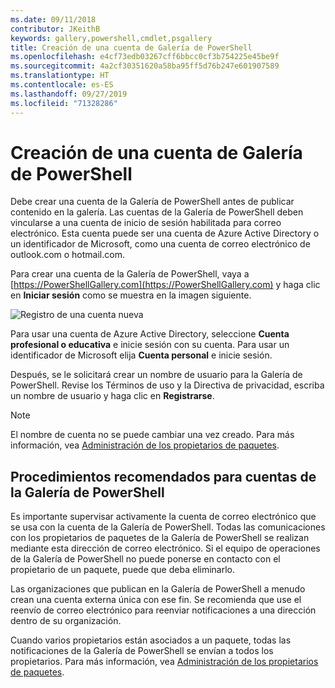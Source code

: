 ```yaml
---
ms.date: 09/11/2018
contributor: JKeithB
keywords: gallery,powershell,cmdlet,psgallery
title: Creación de una cuenta de Galería de PowerShell
ms.openlocfilehash: e4cf73edb03267cff6bbcc0cf3b754225e45be9f
ms.sourcegitcommit: 4a2cf30351620a58ba95ff5d76b247e601907589
ms.translationtype: HT
ms.contentlocale: es-ES
ms.lasthandoff: 09/27/2019
ms.locfileid: "71328286"
---
```

# <a name="creating-a-powershell-gallery-account"></a>Creación de una cuenta de Galería de PowerShell

Debe crear una cuenta de la Galería de PowerShell antes de publicar contenido en la galería.
Las cuentas de la Galería de PowerShell deben vincularse a una cuenta de inicio de sesión habilitada para correo electrónico. Esta cuenta puede ser una cuenta de Azure Active Directory o un identificador de Microsoft, como una cuenta de correo electrónico de outlook.com o hotmail.com.

Para crear una cuenta de la Galería de PowerShell, vaya a [https://PowerShellGallery.com](https://PowerShellGallery.com) y haga clic en **Iniciar sesión** como se muestra en la imagen siguiente.

![Registro de una cuenta nueva](../../Images/CreateAccount-Register.png)

Para usar una cuenta de Azure Active Directory, seleccione **Cuenta profesional o educativa** e inicie sesión con su cuenta. Para usar un identificador de Microsoft elija **Cuenta personal** e inicie sesión.

Después, se le solicitará crear un nombre de usuario para la Galería de PowerShell. Revise los Términos de uso y la Directiva de privacidad, escriba un nombre de usuario y haga clic en **Registrarse**.

> [!NOTE]
> El nombre de cuenta no se puede cambiar una vez creado. Para más información, vea [Administración de los propietarios de paquetes](managing-package-owners.md).

## <a name="recommended-practices-for-powershell-gallery-accounts"></a>Procedimientos recomendados para cuentas de la Galería de PowerShell

Es importante supervisar activamente la cuenta de correo electrónico que se usa con la cuenta de la Galería de PowerShell. Todas las comunicaciones con los propietarios de paquetes de la Galería de PowerShell se realizan mediante esta dirección de correo electrónico. Si el equipo de operaciones de la Galería de PowerShell no puede ponerse en contacto con el propietario de un paquete, puede que deba eliminarlo.

Las organizaciones que publican en la Galería de PowerShell a menudo crean una cuenta externa única con ese fin. Se recomienda que use el reenvío de correo electrónico para reenviar notificaciones a una dirección dentro de su organización.

Cuando varios propietarios están asociados a un paquete, todas las notificaciones de la Galería de PowerShell se envían a todos los propietarios. Para más información, vea [Administración de los propietarios de paquetes](managing-package-owners.md).
